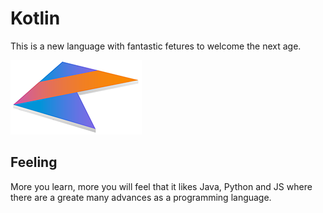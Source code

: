 # Kotlin
This is a new language with fantastic fetures to welcome the next age.

![Logo](https://github.com/ysy950803/Kotlin/blob/master/QQ20170608-192658%402x.png)

## Feeling
More you learn, more you will feel that it likes Java, Python and JS where there are a greate many advances as a programming language.
